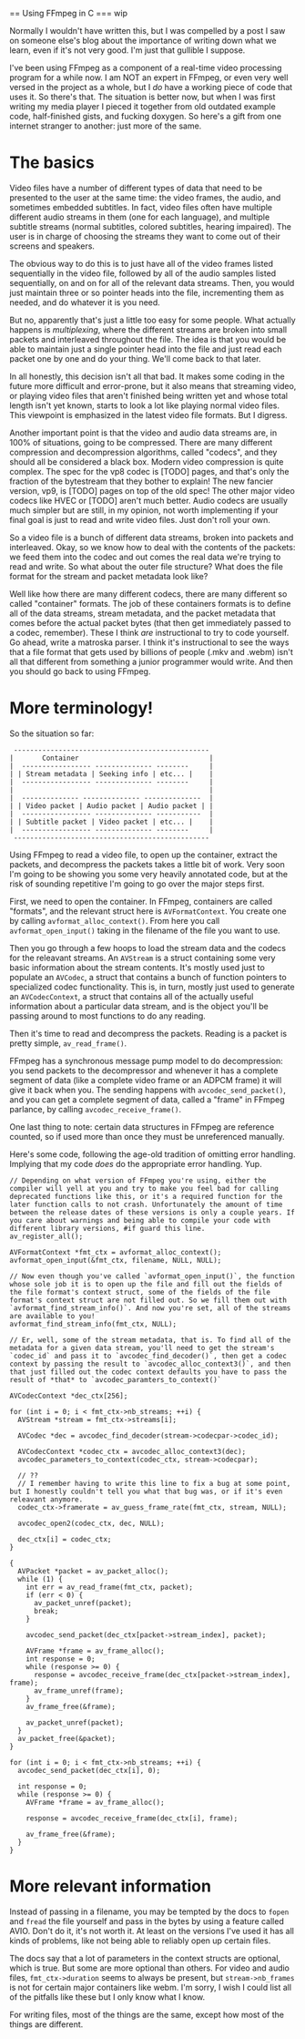== Using FFmpeg in C
=== wip

Normally I wouldn't have written this, but I was compelled by a post I saw on someone else's blog about the importance of writing down what we learn, even if it's not very good. I'm just that gullible I suppose.

I've been using FFmpeg as a component of a real-time video processing program for a while now. I am NOT an expert in FFmpeg, or even very well versed in the project as a whole, but I *do* have a working piece of code that uses it. So there's that. The situation is better now, but when I was first writing my media player I pieced it together from old outdated example code, half-finished gists, and fucking doxygen. So here's a gift from one internet stranger to another: just more of the same.

# The basics

Video files have a number of different types of data that need to be presented to the user at the same time: the video frames, the audio, and sometimes embedded subtitles. In fact, video files often have multiple different audio streams in them (one for each language), and multiple subtitle streams (normal subtitles, colored subtitles, hearing impaired). The user is in charge of choosing the streams they want to come out of their screens and speakers.

The obvious way to do this is to just have all of the video frames listed sequentially in the video file, followed by all of the audio samples listed sequentially, on and on for all of the relevant data streams. Then, you would just maintain three or so pointer heads into the file, incrementing them as needed, and do whatever it is you need.

But no, apparently that's just a little too easy for some people. What actually happens is *multiplexing*, where the different streams are broken into small packets and interleaved throughout the file. The idea is that you would be able to maintain just a single pointer head into the file and just read each packet one by one and do your thing. We'll come back to that later.

In all honestly, this decision isn't all that bad. It makes some coding in the future more difficult and error-prone, but it also means that streaming video, or playing video files that aren't finished being written yet and whose total length isn't yet known, starts to look a lot like playing normal video files. This viewpoint is emphasized in the latest video file formats. But I digress.

Another important point is that the video and audio data streams are, in 100% of situations, going to be compressed. There are many different compression and decompression algorithms, called "codecs", and they should all be considered a black box. Modern video compression is quite complex. The spec for the vp8 codec is [TODO] pages, and that's only the fraction of the bytestream that they bother to explain! The new fancier version, vp9, is [TODO] pages on top of the old spec! The other major video codecs like HVEC or [TODO] aren't much better. Audio codecs are usually much simpler but are still, in my opinion, not worth implementing if your final goal is just to read and write video files. Just don't roll your own.

So a video file is a bunch of different data streams, broken into packets and interleaved. Okay, so we know how to deal with the contents of the packets: we feed them into the codec and out comes the real data we're trying to read and write. So what about the outer file structure? What does the file format for the stream and packet metadata look like?

Well like how there are many different codecs, there are many different so called "container" formats. The job of these containers formats is to define all of the data streams, stream metadata, and the packet metadata that comes before the actual packet bytes (that then get immediately passed to a codec, remember). These I think *are* instructional to try to code yourself. Go ahead, write a matroska parser. I think it's instructional to see the ways that a file format that gets used by billions of people (.mkv and .webm) isn't all that different from something a junior programmer would write. And then you should go back to using FFmpeg.

# More terminology!

So the situation so far:

```
 ------------------------------------------------
|       Container                                |
|  ----------------- -------------- --------     |
| | Stream metadata | Seeking info | etc... |    |
|  ----------------- -------------- --------     |
|                                                |
|  -------------- -------------- --------------  |
| | Video packet | Audio packet | Audio packet | |
|  ----------------- -------------- -----------  |
| | Subtitle packet | Video packet | etc... |    |
|  ----------------- -------------- --------     |
 ------------------------------------------------
```

Using FFmpeg to read a video file, to open up the container, extract the packets, and decompress the packets takes a little bit of work. Very soon I'm going to be showing you some very heavily annotated code, but at the risk of sounding repetitive I'm going to go over the major steps first.

First, we need to open the container. In FFmpeg, containers are called "formats", and the relevant struct here is `AVFormatContext`. You create one by calling `avformat_alloc_context()`. From here you call `avformat_open_input()` taking in the filename of the file you want to use.

Then you go through a few hoops to load the stream data and the codecs for the releavant streams. An `AVStream` is a struct containing some very basic information about the stream contents. It's mostly used just to populate an `AVCodec`, a struct that contains a bunch of function pointers to specialized codec functionality. This is, in turn, mostly just used to generate an `AVCodecContext`, a struct that contains all of the actually useful information about a particular data stream, and is the object you'll be passing around to most functions to do any reading.

Then it's time to read and decompress the packets. Reading is a packet is pretty simple, `av_read_frame()`.

FFmpeg has a synchronous message pump model to do decompression: you send packets to the decompressor and whenever it has a complete segment of data (like a complete video frame or an ADPCM frame) it will give it back when you. The sending happens with `avcodec_send_packet()`, and you can get a complete segment of data, called a "frame" in FFmpeg parlance, by calling `avcodec_receive_frame()`.

One last thing to note: certain data structures in FFmpeg are reference counted, so if used more than once they must be unreferenced manually.

Here's some code, following the age-old tradition of omitting error handling. Implying that my code *does* do the appropriate error handling. Yup.

```
// Depending on what version of FFmpeg you're using, either the compiler will yell at you and try to make you feel bad for calling deprecated functions like this, or it's a required function for the later function calls to not crash. Unfortunately the amount of time between the release dates of these versions is only a couple years. If you care about warnings and being able to compile your code with different library versions, #if guard this line.
av_register_all();

AVFormatContext *fmt_ctx = avformat_alloc_context();
avformat_open_input(&fmt_ctx, filename, NULL, NULL);

// Now even though you've called `avformat_open_input()`, the function whose sole job it is to open up the file and fill out the fields of the file format's context struct, some of the fields of the file format's context struct are not filled out. So we fill them out with `avformat_find_stream_info()`. And now you're set, all of the streams are available to you!
avformat_find_stream_info(fmt_ctx, NULL);

// Er, well, some of the stream metadata, that is. To find all of the metadata for a given data stream, you'll need to get the stream's `codec_id` and pass it to `avcodec_find_decoder()`, then get a codec context by passing the result to `avcodec_alloc_context3()`, and then that just filled out the codec context defaults you have to pass the result of *that* to `avcodec_paramters_to_context()`

AVCodecContext *dec_ctx[256];

for (int i = 0; i < fmt_ctx->nb_streams; ++i) {
  AVStream *stream = fmt_ctx->streams[i];

  AVCodec *dec = avcodec_find_decoder(stream->codecpar->codec_id);

  AVCodecContext *codec_ctx = avcodec_alloc_context3(dec);
  avcodec_parameters_to_context(codec_ctx, stream->codecpar);
  
  // ??
  // I remember having to write this line to fix a bug at some point, but I honestly couldn't tell you what that bug was, or if it's even releavant anymore.
  codec_ctx->framerate = av_guess_frame_rate(fmt_ctx, stream, NULL);

  avcodec_open2(codec_ctx, dec, NULL);

  dec_ctx[i] = codec_ctx;
}

{
  AVPacket *packet = av_packet_alloc();
  while (1) {
    int err = av_read_frame(fmt_ctx, packet);
    if (err < 0) {
      av_packet_unref(packet);
      break;
    }
    
    avcodec_send_packet(dec_ctx[packet->stream_index], packet);

    AVFrame *frame = av_frame_alloc();
    int response = 0;
    while (response >= 0) {
      response = avcodec_receive_frame(dec_ctx[packet->stream_index], frame);
      av_frame_unref(frame);
    }
    av_frame_free(&frame);

    av_packet_unref(packet);
  }
  av_packet_free(&packet);
}

for (int i = 0; i < fmt_ctx->nb_streams; ++i) {
  avcodec_send_packet(dec_ctx[i], 0);

  int response = 0;
  while (response >= 0) {
    AVFrame *frame = av_frame_alloc();

    response = avcodec_receive_frame(dec_ctx[i], frame);

    av_frame_free(&frame);
  }
}
```

# More relevant information

Instead of passing in a filename, you may be tempted by the docs to `fopen` and `fread` the file yourself and pass in the bytes by using a feature called AVIO. Don't do it, it's not worth it. At least on the versions I've used it has all kinds of problems, like not being able to reliably open up certain files.

The docs say that a lot of parameters in the context structs are optional, which is true. But some are more optional than others. For video and audio files, `fmt_ctx->duration` seems to always be present, but `stream->nb_frames` is not for certain major containers like webm. I'm sorry, I wish I could list all of the pitfalls like these but I only know what I know.

For writing files, most of the things are the same, except how most of the things are different. 








